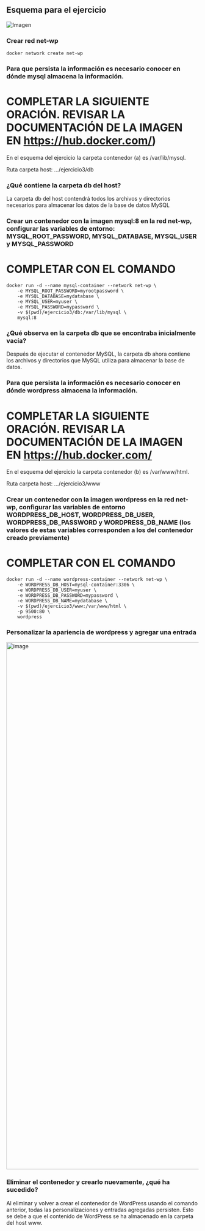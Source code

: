 ## Esquema para el ejercicio
![Imagen](imagenes/esquema-ejercicio3.PNG)

### Crear red net-wp
```
docker network create net-wp
```

### Para que persista la información es necesario conocer en dónde mysql almacena la información.
# COMPLETAR LA SIGUIENTE ORACIÓN. REVISAR LA DOCUMENTACIÓN DE LA IMAGEN EN https://hub.docker.com/)
En el esquema del ejercicio la carpeta contenedor (a) es /var/lib/mysql.

Ruta carpeta host: .../ejercicio3/db

### ¿Qué contiene la carpeta db del host?

La carpeta db del host contendrá todos los archivos y directorios necesarios para almacenar los datos de la base de datos MySQL

### Crear un contenedor con la imagen mysql:8  en la red net-wp, configurar las variables de entorno: MYSQL_ROOT_PASSWORD, MYSQL_DATABASE, MYSQL_USER y MYSQL_PASSWORD
# COMPLETAR CON EL COMANDO

```
docker run -d --name mysql-container --network net-wp \
    -e MYSQL_ROOT_PASSWORD=myrootpassword \
    -e MYSQL_DATABASE=mydatabase \
    -e MYSQL_USER=myuser \
    -e MYSQL_PASSWORD=mypassword \
    -v $(pwd)/ejercicio3/db:/var/lib/mysql \
    mysql:8

```

### ¿Qué observa en la carpeta db que se encontraba inicialmente vacía?
Después de ejecutar el contenedor MySQL, la carpeta db ahora contiene los archivos y directorios que MySQL utiliza para almacenar la base de datos.

### Para que persista la información es necesario conocer en dónde wordpress almacena la información.
# COMPLETAR LA SIGUIENTE ORACIÓN. REVISAR LA DOCUMENTACIÓN DE LA IMAGEN EN https://hub.docker.com/

En el esquema del ejercicio la carpeta contenedor (b) es /var/www/html.

Ruta carpeta host: .../ejercicio3/www

### Crear un contenedor con la imagen wordpress en la red net-wp, configurar las variables de entorno WORDPRESS_DB_HOST, WORDPRESS_DB_USER, WORDPRESS_DB_PASSWORD y WORDPRESS_DB_NAME (los valores de estas variables corresponden a los del contenedor creado previamente)
# COMPLETAR CON EL COMANDO
```
docker run -d --name wordpress-container --network net-wp \
    -e WORDPRESS_DB_HOST=mysql-container:3306 \
    -e WORDPRESS_DB_USER=myuser \
    -e WORDPRESS_DB_PASSWORD=mypassword \
    -e WORDPRESS_DB_NAME=mydatabase \
    -v $(pwd)/ejercicio3/www:/var/www/html \
    -p 9500:80 \
    wordpress
```

### Personalizar la apariencia de wordpress y agregar una entrada

<img width="1378" alt="image" src="https://github.com/V1LL4IN/2024A-ISWD633-Practica3/assets/135792941/eee4d4f0-3d1f-4d82-a4eb-4cdb70d2ddf0">


### Eliminar el contenedor y crearlo nuevamente, ¿qué ha sucedido?

Al eliminar y volver a crear el contenedor de WordPress usando el comando anterior, todas las personalizaciones y entradas agregadas persisten. Esto se debe a que el contenido de WordPress se ha almacenado en la carpeta del host www.



